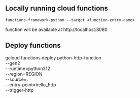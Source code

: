 ## Locally running cloud functions

`functions-framework-python --target <function-entry-name>`

function will be available at http://localhost:8080

## Deploy functions

gcloud functions deploy python-http-function \
    --gen2 \
    --runtime=python312 \
    --region=REGION \
    --source=. \
    --entry-point=hello_http \
    --trigger-http